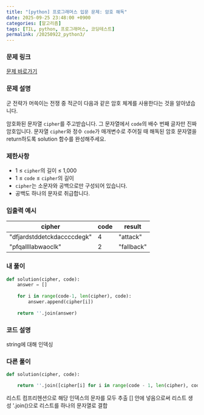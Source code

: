 ```yaml
---
title: "[python] 프로그래머스 입문 문제: 암호 해독"
date: 2025-09-25 23:48:00 +0900   
categories: [알고리즘]                 
tags: [TIL, python, 프로그래머스, 코딩테스트]
permalink: /20250922_python3/      
---
```


### 문제 링크

[문제 바로가기](https://school.programmers.co.kr/learn/courses/30/lessons/120892)

### 문제 설명

군 전략가 머쓱이는 전쟁 중 적군이 다음과 같은 암호 체계를 사용한다는 것을 알아냈습니다.

암호화된 문자열 `cipher`를 주고받습니다.
그 문자열에서 `code`의 배수 번째 글자만 진짜 암호입니다.
문자열 `cipher`와 정수 `code`가 매개변수로 주어질 때 해독된 암호 문자열을 return하도록 solution 함수를 완성해주세요.



### 제한사항

- 1 ≤ `cipher`의 길이 ≤ 1,000
- 1 ≤ `code` ≤ `cipher`의 길이
- `cipher`는 소문자와 공백으로만 구성되어 있습니다.
- 공백도 하나의 문자로 취급합니다.



### 입출력 예시

| cipher | code | result |
| --- | --- | --- | 
| "dfjardstddetckdaccccdegk" | 4 | "attack" |
| "pfqallllabwaoclk" | 2 | "fallback" |


### 내 풀이

```python
def solution(cipher, code):
    answer = []
    
    for i in range(code-1, len(cipher), code):
        answer.append(cipher[i])
        
    return ''.join(answer)
```


### 코드 설명
string에 대해 인덱싱



### 다른 풀이

```python
def solution(cipher, code):

    return ''.join([cipher[i] for i in range(code - 1, len(cipher), code)])
```

리스트 컴프리헨션으로 해당 인덱스의 문자를 모두 추출
[] 안에 넣음으로써 리스트 생성
'.join()으로 리스트를 하나의 문자열로 결합
